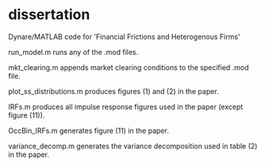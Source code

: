 # dissertation
Dynare/MATLAB code for 'Financial Frictions and Heterogenous Firms'

run_model.m runs any of the .mod files.

mkt_clearing.m appends market clearing conditions to the specified .mod file.

plot_ss_distributions.m produces figures (1) and (2) in the paper.

IRFs.m produces all impulse response figures used in the paper (except figure (11)).

OccBin_IRFs.m generates figure (11) in the paper. 

variance_decomp.m generates the variance decomposition used in table (2) in the paper.

